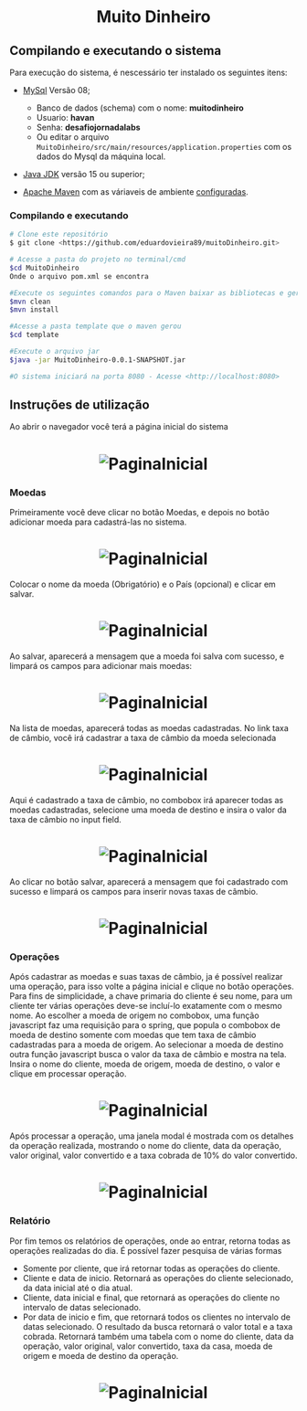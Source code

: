  <h1 align="center">Muito Dinheiro</h1>
 
 ## Compilando e executando o sistema
 Para execução do sistema, é nescessário ter instalado os seguintes itens:
 - [MySql](https://www.mysql.com/downloads/) Versão 08;
   - Banco de dados (schema) com o nome: **muitodinheiro**
   - Usuario: **havan**
   - Senha: **desafiojornadalabs**
   - Ou editar o arquivo `MuitoDinheiro/src/main/resources/application.properties` com os dados do Mysql da máquina local.
    
 - [Java JDK](https://www.oracle.com/java/technologies/javase-jdk16-downloads.html) versão 15 ou superior;
 - [Apache Maven](https://maven.apache.org/download.cgi) com as váriaveis de ambiente [configuradas](https://maven.apache.org/install.html).

### Compilando e executando
```bash
# Clone este repositório
$ git clone <https://github.com/eduardovieira89/muitoDinheiro.git>

# Acesse a pasta do projeto no terminal/cmd
$cd MuitoDinheiro
Onde o arquivo pom.xml se encontra

#Execute os seguintes comandos para o Maven baixar as bibliotecas e gerar o arquivo jar
$mvn clean
$mvn install

#Acesse a pasta template que o maven gerou
$cd template

#Execute o arquivo jar
$java -jar MuitoDinheiro-0.0.1-SNAPSHOT.jar

#O sistema iniciará na porta 8080 - Acesse <http://localhost:8080>

```

## Instruções de utilização
Ao abrir o navegador você terá a página inicial do sistema
<h1 align="center">
  <img alt="PaginaInicial" title="#PaginaInicial" src="./MuitoDinheiro/screenshots/index.JPG" />
</h1>

### Moedas

Primeiramente você deve clicar no botão Moedas, e depois no botão adicionar moeda para cadastrá-las no sistema.
<h1 align="center">
  <img alt="PaginaInicial" title="#PaginaInicial" src="./MuitoDinheiro/screenshots/lista de moedas.JPG" />
</h1>

Colocar o nome da moeda (Obrigatório) e o País (opcional) e clicar em salvar.
<h1 align="center">
  <img alt="PaginaInicial" title="#PaginaInicial" src="./MuitoDinheiro/screenshots/cadastro de moedas.JPG" />
</h1>

Ao salvar, aparecerá a mensagem que a moeda foi salva com sucesso, e limpará os campos para adicionar mais moedas:
<h1 align="center">
  <img alt="PaginaInicial" title="#PaginaInicial" src="./MuitoDinheiro/screenshots/moeda cadastrada.JPG" />
</h1>

Na lista de moedas, aparecerá todas as moedas cadastradas. No link taxa de câmbio, você irá cadastrar a taxa de câmbio da moeda selecionada
<h1 align="center">
  <img alt="PaginaInicial" title="#PaginaInicial" src="./MuitoDinheiro/screenshots/lista de moedas2.JPG" />
</h1>

Aqui é cadastrado a taxa de câmbio, no combobox irá aparecer todas as moedas cadastradas, selecione uma moeda de destino e insira o valor da taxa de câmbio no input field.
<h1 align="center">
  <img alt="PaginaInicial" title="#PaginaInicial" src="./MuitoDinheiro/screenshots/cadastro de taxa de cambio.JPG" />
</h1>

Ao clicar no botão salvar, aparecerá a mensagem que foi cadastrado com sucesso e limpará os campos para inserir novas taxas de câmbio.
<h1 align="center">
  <img alt="PaginaInicial" title="#PaginaInicial" src="./MuitoDinheiro/screenshots/taxa de cambio cadastrada.JPG" />
</h1>

### Operações

Após cadastrar as moedas e suas taxas de câmbio, ja é possível realizar uma operação, para isso volte a página inicial e clique no botão operações.
Para fins de simplicidade, a chave primaria do cliente é seu nome, para um cliente ter várias operações deve-se  incluí-lo exatamente com o mesmo nome.
Ao escolher a moeda de origem no combobox, uma função javascript faz uma requisição para o spring, que popula o combobox de moeda de destino somente com moedas que tem taxa de câmbio cadastradas para a moeda de origem.
Ao selecionar a moeda de destino outra função javascript busca o valor da taxa de câmbio e mostra na tela.
Insira o nome do cliente, moeda de origem, moeda de destino, o valor e clique em processar operação.
<h1 align="center">
  <img alt="PaginaInicial" title="#PaginaInicial" src="./MuitoDinheiro/screenshots/cadastro de operacao.JPG" />
</h1>
Após processar a operação, uma janela modal é mostrada com os detalhes da operação realizada, mostrando o nome do cliente, data da operação, valor original, valor convertido e a taxa cobrada de 10% do valor convertido.
<h1 align="center">
  <img alt="PaginaInicial" title="#PaginaInicial" src="./MuitoDinheiro/screenshots/cadastro de operacao modal.JPG" />
</h1>

### Relatório

Por fim temos os relatórios de operações, onde ao entrar, retorna todas as operações realizadas do dia. É possível fazer pesquisa de várias formas
- Somente por cliente, que irá retornar todas as operações do cliente.
- Cliente e data de inicio. Retornará as operações do cliente selecionado, da data inicial até o dia atual.
- Cliente, data inicial e final, que retornará as operações do cliente no intervalo de datas selecionado.
- Por data de inicio e fim, que retornará todos os clientes no intervalo de datas selecionado.
O resultado da busca retornará o valor total e a taxa cobrada. Retornará também uma tabela com o nome do cliente, data da operação, valor original, valor convertido, taxa da casa, moeda de origem e moeda de destino da operação.
<h1 align="center">
  <img alt="PaginaInicial" title="#PaginaInicial" src="./MuitoDinheiro/screenshots/relatorio de operacoes.JPG" />
</h1>


